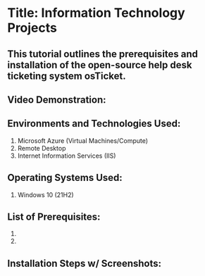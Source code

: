 # Title: Information Technology Projects
## This tutorial outlines the prerequisites and installation of the open-source help desk ticketing system osTicket.

## Video Demonstration:
### 

## Environments and Technologies Used:
1. Microsoft Azure (Virtual Machines/Compute)
2. Remote Desktop
3. Internet Information Services (IIS)

## Operating Systems Used:
1. Windows 10 (21H2)

## List of Prerequisites:
1.
2.

## Installation Steps w/ Screenshots:



